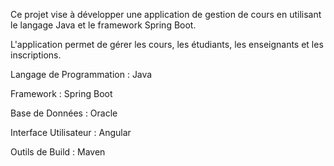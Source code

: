 Ce projet vise à développer une application de gestion de cours en utilisant le langage Java et le framework Spring Boot. 

L'application permet de gérer les cours, les étudiants, les enseignants et les inscriptions.



Langage de Programmation : Java

Framework : Spring Boot

Base de Données : Oracle

Interface Utilisateur : Angular

Outils de Build : Maven
